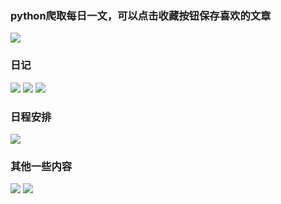 ### python爬取每日一文，可以点击收藏按钮保存喜欢的文章
![](./demo/1.png)

### 日记
![](./demo/2.png)
![](./demo/3.png)
![](./demo/4.png)

### 日程安排
![](./demo/5.png)

### 其他一些内容
![](./demo/6.png)
![](./demo/7.png)

